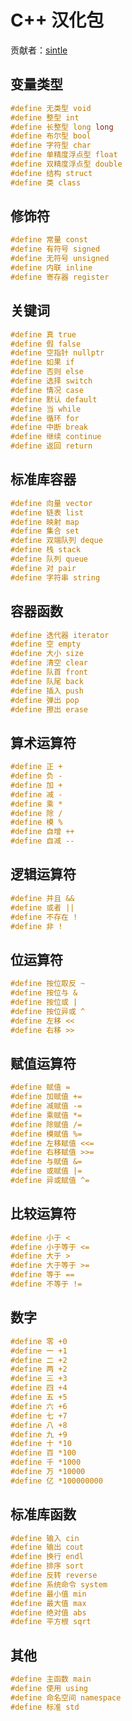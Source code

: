 # C++ 汉化包

贡献者：[sintle](/blog/authors/sintle)

## 变量类型

```cpp
#define 无类型 void
#define 整型 int
#define 长整型 long long
#define 布尔型 bool
#define 字符型 char
#define 单精度浮点型 float
#define 双精度浮点型 double
#define 结构 struct
#define 类 class
```

## 修饰符

```cpp
#define 常量 const
#define 有符号 signed
#define 无符号 unsigned
#define 内联 inline
#define 寄存器 register
```

## 关键词

```cpp
#define 真 true
#define 假 false
#define 空指针 nullptr
#define 如果 if
#define 否则 else
#define 选择 switch
#define 情况 case
#define 默认 default
#define 当 while
#define 循环 for
#define 中断 break
#define 继续 continue
#define 返回 return
```

## 标准库容器

```cpp
#define 向量 vector
#define 链表 list
#define 映射 map
#define 集合 set
#define 双端队列 deque
#define 栈 stack
#define 队列 queue
#define 对 pair
#define 字符串 string
```

## 容器函数

```cpp
#define 迭代器 iterator
#define 空 empty
#define 大小 size
#define 清空 clear
#define 队首 front
#define 队尾 back
#define 插入 push
#define 弹出 pop
#define 擦出 erase
```

## 算术运算符

```cpp
#define 正 +
#define 负 -
#define 加 +
#define 减 -
#define 乘 *
#define 除 /
#define 模 %
#define 自增 ++
#define 自减 --
```

## 逻辑运算符

```cpp
#define 并且 &&
#define 或者 ||
#define 不存在 !
#define 非 !
```

## 位运算符

```cpp
#define 按位取反 ~
#define 按位与 &
#define 按位或 |
#define 按位异或 ^
#define 左移 <<
#define 右移 >>
```

## 赋值运算符

```cpp
#define 赋值 =
#define 加赋值 +=
#define 减赋值 -=
#define 乘赋值 *=
#define 除赋值 /=
#define 模赋值 %=
#define 左移赋值 <<=
#define 右移赋值 >>=
#define 与赋值 &=
#define 或赋值 |=
#define 异或赋值 ^=
```

## 比较运算符

```cpp
#define 小于 <
#define 小于等于 <=
#define 大于 >
#define 大于等于 >=
#define 等于 ==
#define 不等于 !=
```

## 数字

```cpp
#define 零 +0
#define 一 +1
#define 二 +2
#define 两 +2
#define 三 +3
#define 四 +4
#define 五 +5
#define 六 +6
#define 七 +7
#define 八 +8
#define 九 +9
#define 十 *10
#define 百 *100
#define 千 *1000
#define 万 *10000
#define 亿 *100000000
```

## 标准库函数

```cpp
#define 输入 cin
#define 输出 cout
#define 换行 endl
#define 排序 sort
#define 反转 reverse
#define 系统命令 system
#define 最小值 min
#define 最大值 max
#define 绝对值 abs
#define 平方根 sqrt
```

## 其他

```cpp
#define 主函数 main
#define 使用 using
#define 命名空间 namespace
#define 标准 std
```
